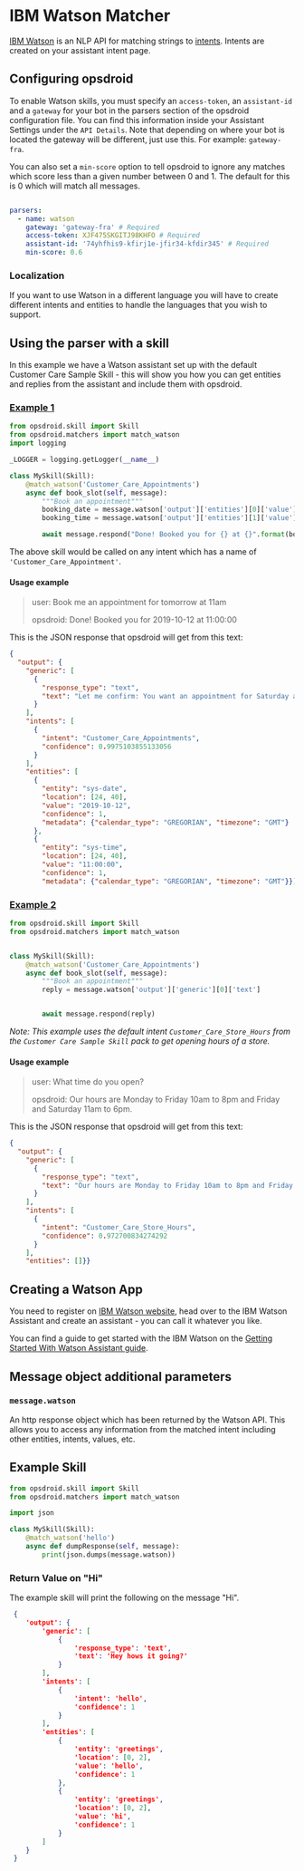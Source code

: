 # IBM Watson Matcher

[IBM Watson](https://www.ibm.com/watson) is an NLP API for matching strings to [intents](https://cloud.ibm.com/docs/services/assistant?topic=assistant-intents). Intents are created on your assistant intent page.

## Configuring opsdroid

To enable Watson skills, you must specify an `access-token`, an `assistant-id` and a `gateway` for your bot in the parsers section of the opsdroid configuration file.
You can find this information inside your Assistant Settings under the `API Details`. Note that depending on where your bot is located the gateway will be different, just use this. For example: `gateway-fra`.

You can also set a `min-score` option to tell opsdroid to ignore any matches which score less than a given number between 0 and 1. The default for this is 0 which will match all messages.

```yaml

parsers:
  - name: watson
    gateway: 'gateway-fra' # Required
    access-token: XJF475SKGITJ98KHFO # Required
    assistant-id: '74yhfhis9-kfirj1e-jfir34-kfdir345' # Required
    min-score: 0.6
```

### Localization

If you want to use Watson in a different language you will have to create different intents and entities to handle the languages that you wish to support.

## Using the parser with a skill

In this example we have a Watson assistant set up with the default Customer Care Sample Skill - this will show you how you can get entities and replies from the assistant and include them with opsdroid.

### [Example 1](#example1)

```python
from opsdroid.skill import Skill
from opsdroid.matchers import match_watson
import logging

_LOGGER = logging.getLogger(__name__)

class MySkill(Skill):
    @match_watson('Customer_Care_Appointments')
    async def book_slot(self, message):
        """Book an appointment"""
        booking_date = message.watson['output']['entities'][0]['value']
        booking_time = message.watson['output']['entities'][1]['value']

        await message.respond("Done! Booked you for {} at {}".format(booking_date, booking_time))
```

The above skill would be called on any intent which has a name of `'Customer_Care_Appointment'`.

#### Usage example

> user: Book me an appointment for tomorrow at 11am
>
> opsdroid: Done! Booked you for 2019-10-12 at 11:00:00

This is the JSON response that opsdroid will get from this text:

```json
{
  "output": {
    "generic": [
      {
        "response_type": "text", 
        "text": "Let me confirm: You want an appointment for Saturday at 11 AM. Is this correct?"
      }
    ], 
    "intents": [
      {
        "intent": "Customer_Care_Appointments", 
        "confidence": 0.9975103855133056
      }
    ], 
    "entities": [
      {
        "entity": "sys-date", 
        "location": [24, 40], 
        "value": "2019-10-12", 
        "confidence": 1, 
        "metadata": {"calendar_type": "GREGORIAN", "timezone": "GMT"}
      }, 
      {
        "entity": "sys-time", 
        "location": [24, 40], 
        "value": "11:00:00", 
        "confidence": 1, 
        "metadata": {"calendar_type": "GREGORIAN", "timezone": "GMT"}}]}}
```

### [Example 2](#example2)

```python
from opsdroid.skill import Skill
from opsdroid.matchers import match_watson


class MySkill(Skill):
    @match_watson('Customer_Care_Appointments')
    async def book_slot(self, message):
        """Book an appointment"""
        reply = message.watson['output']['generic'][0]['text']


        await message.respond(reply)
```

_Note: This example uses the default intent `Customer_Care_Store_Hours` from the `Customer Care Sample Skill` pack to get opening hours of a store._

#### Usage example

> user: What time do you open?
>
> opsdroid: Our hours are Monday to Friday 10am to 8pm and Friday and Saturday 11am to 6pm.

This is the JSON response that opsdroid will get from this text:

```json
{
  "output": {
    "generic": [
      {
        "response_type": "text", 
        "text": "Our hours are Monday to Friday 10am to 8pm and Friday and Saturday 11am to 6pm."
      }
    ], 
    "intents": [
      {
        "intent": "Customer_Care_Store_Hours", 
        "confidence": 0.972700834274292
      }
    ], 
    "entities": []}}
```

## Creating a Watson App

You need to register on [IBM Watson website](https://www.ibm.com/), head over to the IBM Watson Assistant and create an assistant - you can call it whatever you like.

You can find a guide to get started with the IBM Watson on the [Getting Started With Watson Assistant guide](https://cloud.ibm.com/docs/services/assistant?topic=assistant-getting-started).


## Message object additional parameters

### `message.watson`

An http response object which has been returned by the Watson API. This allows you to access any information from the matched intent including other entities, intents, values, etc.


## Example Skill

```python
from opsdroid.skill import Skill
from opsdroid.matchers import match_watson

import json

class MySkill(Skill):
    @match_watson('hello')
    async def dumpResponse(self, message):
        print(json.dumps(message.watson))
```

### Return Value on "Hi"

The example skill will print the following on the message "Hi".

```json
 {
    'output': {
        'generic': [
            {
                'response_type': 'text', 
                'text': 'Hey hows it going?'
            }
        ], 
        'intents': [
            {
                'intent': 'hello', 
                'confidence': 1
            }
        ], 
        'entities': [
            {
                'entity': 'greetings', 
                'location': [0, 2], 
                'value': 'hello', 
                'confidence': 1
            }, 
            {
                'entity': 'greetings', 
                'location': [0, 2], 
                'value': 'hi', 
                'confidence': 1
            }
        ]
    }
 }
```



